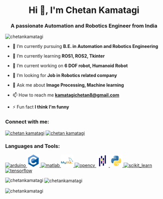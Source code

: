 <h1 align="center">Hi 👋, I'm Chetan Kamatagi</h1>
<h3 align="center">A passionate Automation and Robotics Engineer from India</h3>

<p align="left"> <img src="https://komarev.com/ghpvc/?username=chetankamatagi&label=Profile%20views&color=0e75b6&style=flat" alt="chetankamatagi" /> </p>

- 🔭 I’m currently pursuing **B.E. in Automation and Robotics Engineering**

- 🌱 I’m currently learning **ROS1, ROS2, Tkinter**

- 👯 I’m current working on **6 DOF robot, Humanoid Robot**

- 🤝 I’m looking for **Job in Robotics related company**


- 💬 Ask me about **Image Processing, Machine learning**

- 📫 How to reach me **kamatagichetan8@gmail.com**

- ⚡ Fun fact **I think I'm funny**

<h3 align="left">Connect with me:</h3>
<p align="left">
<a href="https://linkedin.com/in/chetan kamatagi" target="blank"><img align="center" src="https://raw.githubusercontent.com/rahuldkjain/github-profile-readme-generator/master/src/images/icons/Social/linked-in-alt.svg" alt="chetan kamatagi" height="30" width="40" /></a>
<a href="https://instagram.com/chetan kamatagi" target="blank"><img align="center" src="https://raw.githubusercontent.com/rahuldkjain/github-profile-readme-generator/master/src/images/icons/Social/instagram.svg" alt="chetan kamatagi" height="30" width="40" /></a>
</p>

<h3 align="left">Languages and Tools:</h3>
<p align="left"> <a href="https://www.arduino.cc/" target="_blank" rel="noreferrer"> <img src="https://cdn.worldvectorlogo.com/logos/arduino-1.svg" alt="arduino" width="40" height="40"/> </a> <a href="https://www.cprogramming.com/" target="_blank" rel="noreferrer"> <img src="https://raw.githubusercontent.com/devicons/devicon/master/icons/c/c-original.svg" alt="c" width="40" height="40"/> </a> <a href="https://www.mathworks.com/" target="_blank" rel="noreferrer"> <img src="https://upload.wikimedia.org/wikipedia/commons/2/21/Matlab_Logo.png" alt="matlab" width="40" height="40"/> </a> <a href="https://www.mysql.com/" target="_blank" rel="noreferrer"> <img src="https://raw.githubusercontent.com/devicons/devicon/master/icons/mysql/mysql-original-wordmark.svg" alt="mysql" width="40" height="40"/> </a> <a href="https://opencv.org/" target="_blank" rel="noreferrer"> <img src="https://www.vectorlogo.zone/logos/opencv/opencv-icon.svg" alt="opencv" width="40" height="40"/> </a> <a href="https://pandas.pydata.org/" target="_blank" rel="noreferrer"> <img src="https://raw.githubusercontent.com/devicons/devicon/2ae2a900d2f041da66e950e4d48052658d850630/icons/pandas/pandas-original.svg" alt="pandas" width="40" height="40"/> </a> <a href="https://www.python.org" target="_blank" rel="noreferrer"> <img src="https://raw.githubusercontent.com/devicons/devicon/master/icons/python/python-original.svg" alt="python" width="40" height="40"/> </a> <a href="https://scikit-learn.org/" target="_blank" rel="noreferrer"> <img src="https://upload.wikimedia.org/wikipedia/commons/0/05/Scikit_learn_logo_small.svg" alt="scikit_learn" width="40" height="40"/> </a> <a href="https://www.tensorflow.org" target="_blank" rel="noreferrer"> <img src="https://www.vectorlogo.zone/logos/tensorflow/tensorflow-icon.svg" alt="tensorflow" width="40" height="40"/> </a> </p>

<p><img align="left" src="https://github-readme-stats.vercel.app/api/top-langs?username=chetankamatagi&show_icons=true&locale=en&layout=compact" alt="chetankamatagi" /></p>

<p>&nbsp;<img align="center" src="https://github-readme-stats.vercel.app/api?username=chetankamatagi&show_icons=true&locale=en" alt="chetankamatagi" /></p>

<p><img align="center" src="https://github-readme-streak-stats.herokuapp.com/?user=chetankamatagi&" alt="chetankamatagi" /></p>
